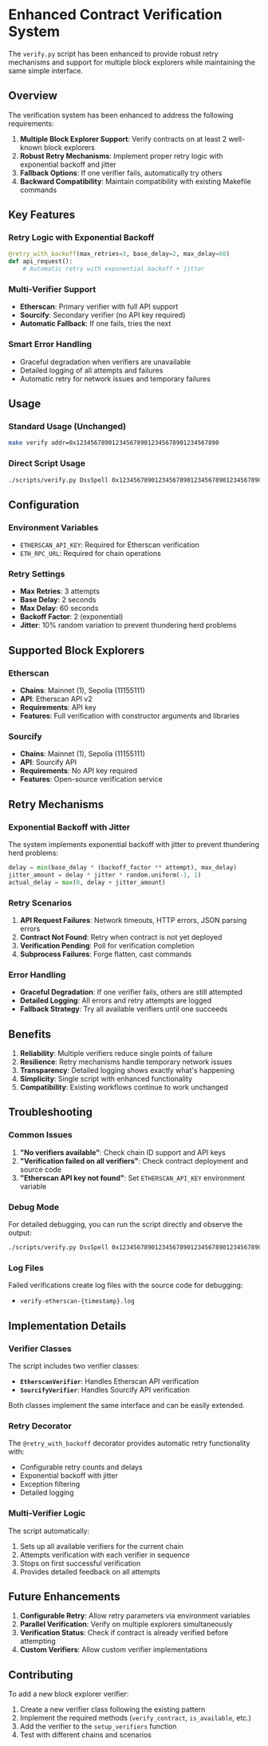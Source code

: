 # Enhanced Contract Verification System

The `verify.py` script has been enhanced to provide robust retry mechanisms and support for multiple block explorers while maintaining the same simple interface.

## Overview

The verification system has been enhanced to address the following requirements:

1. **Multiple Block Explorer Support**: Verify contracts on at least 2 well-known block explorers
2. **Robust Retry Mechanisms**: Implement proper retry logic with exponential backoff and jitter
3. **Fallback Options**: If one verifier fails, automatically try others
4. **Backward Compatibility**: Maintain compatibility with existing Makefile commands

## Key Features

### **Retry Logic with Exponential Backoff**
```python
@retry_with_backoff(max_retries=3, base_delay=2, max_delay=60)
def api_request():
    # Automatic retry with exponential backoff + jitter
```

### **Multi-Verifier Support**
- **Etherscan**: Primary verifier with full API support
- **Sourcify**: Secondary verifier (no API key required)
- **Automatic Fallback**: If one fails, tries the next

### **Smart Error Handling**
- Graceful degradation when verifiers are unavailable
- Detailed logging of all attempts and failures
- Automatic retry for network issues and temporary failures

## Usage

### **Standard Usage (Unchanged)**
```bash
make verify addr=0x1234567890123456789012345678901234567890
```

### **Direct Script Usage**
```bash
./scripts/verify.py DssSpell 0x1234567890123456789012345678901234567890
```

## Configuration

### **Environment Variables**
- `ETHERSCAN_API_KEY`: Required for Etherscan verification
- `ETH_RPC_URL`: Required for chain operations

### **Retry Settings**
- **Max Retries**: 3 attempts
- **Base Delay**: 2 seconds  
- **Max Delay**: 60 seconds
- **Backoff Factor**: 2 (exponential)
- **Jitter**: 10% random variation to prevent thundering herd problems

## Supported Block Explorers

### Etherscan
- **Chains**: Mainnet (1), Sepolia (11155111)
- **API**: Etherscan API v2
- **Requirements**: API key
- **Features**: Full verification with constructor arguments and libraries

### Sourcify
- **Chains**: Mainnet (1), Sepolia (11155111)
- **API**: Sourcify API
- **Requirements**: No API key required
- **Features**: Open-source verification service

## Retry Mechanisms

### **Exponential Backoff with Jitter**

The system implements exponential backoff with jitter to prevent thundering herd problems:

```python
delay = min(base_delay * (backoff_factor ** attempt), max_delay)
jitter_amount = delay * jitter * random.uniform(-1, 1)
actual_delay = max(0, delay + jitter_amount)
```

### **Retry Scenarios**

1. **API Request Failures**: Network timeouts, HTTP errors, JSON parsing errors
2. **Contract Not Found**: Retry when contract is not yet deployed
3. **Verification Pending**: Poll for verification completion
4. **Subprocess Failures**: Forge flatten, cast commands

### **Error Handling**

- **Graceful Degradation**: If one verifier fails, others are still attempted
- **Detailed Logging**: All errors and retry attempts are logged
- **Fallback Strategy**: Try all available verifiers until one succeeds

## Benefits

1. **Reliability**: Multiple verifiers reduce single points of failure
2. **Resilience**: Retry mechanisms handle temporary network issues
3. **Transparency**: Detailed logging shows exactly what's happening
4. **Simplicity**: Single script with enhanced functionality
5. **Compatibility**: Existing workflows continue to work unchanged

## Troubleshooting

### **Common Issues**

1. **"No verifiers available"**: Check chain ID support and API keys
2. **"Verification failed on all verifiers"**: Check contract deployment and source code
3. **"Etherscan API key not found"**: Set `ETHERSCAN_API_KEY` environment variable

### **Debug Mode**

For detailed debugging, you can run the script directly and observe the output:

```bash
./scripts/verify.py DssSpell 0x1234567890123456789012345678901234567890
```

### **Log Files**

Failed verifications create log files with the source code for debugging:

- `verify-etherscan-{timestamp}.log`

## Implementation Details

### **Verifier Classes**

The script includes two verifier classes:

- **`EtherscanVerifier`**: Handles Etherscan API verification
- **`SourcifyVerifier`**: Handles Sourcify API verification

Both classes implement the same interface and can be easily extended.

### **Retry Decorator**

The `@retry_with_backoff` decorator provides automatic retry functionality with:

- Configurable retry counts and delays
- Exponential backoff with jitter
- Exception filtering
- Detailed logging

### **Multi-Verifier Logic**

The script automatically:

1. Sets up all available verifiers for the current chain
2. Attempts verification with each verifier in sequence
3. Stops on first successful verification
4. Provides detailed feedback on all attempts

## Future Enhancements

1. **Configurable Retry**: Allow retry parameters via environment variables
2. **Parallel Verification**: Verify on multiple explorers simultaneously
3. **Verification Status**: Check if contract is already verified before attempting
4. **Custom Verifiers**: Allow custom verifier implementations

## Contributing

To add a new block explorer verifier:

1. Create a new verifier class following the existing pattern
2. Implement the required methods (`verify_contract`, `is_available`, etc.)
3. Add the verifier to the `setup_verifiers` function
4. Test with different chains and scenarios
